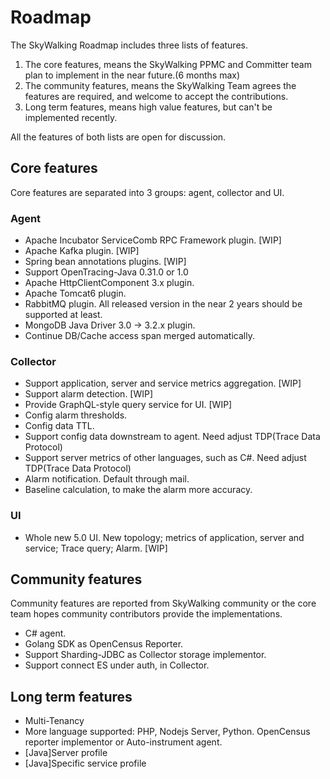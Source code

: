 # Roadmap
The SkyWalking Roadmap includes three lists of features.
1. The core features, means the SkyWalking PPMC and Committer team plan to implement in the near future.(6 months max)
1. The community features, means the SkyWalking Team agrees the features are required, and welcome to accept the contributions.
1. Long term features, means high value features, but can't be implemented recently.

All the features of both lists are open for discussion.

## Core features
Core features are separated into 3 groups: agent, collector and UI.

### Agent
- Apache Incubator ServiceComb RPC Framework plugin. [WIP]
- Apache Kafka plugin. [WIP]
- Spring bean annotations plugins. [WIP]
- Support OpenTracing-Java 0.31.0 or 1.0
- Apache HttpClientComponent 3.x plugin.
- Apache Tomcat6 plugin.
- RabbitMQ plugin. All released version in the near 2 years should be supported at least.
- MongoDB Java Driver 3.0 -> 3.2.x plugin.
- Continue DB/Cache access span merged automatically.

### Collector
- Support application, server and service metrics aggregation. [WIP]
- Support alarm detection. [WIP]
- Provide GraphQL-style query service for UI. [WIP]
- Config alarm thresholds.
- Config data TTL.
- Support config data downstream to agent. Need adjust TDP(Trace Data Protocol)
- Support server metrics of other languages, such as C#. Need adjust TDP(Trace Data Protocol)
- Alarm notification. Default through mail.
- Baseline calculation, to make the alarm more accuracy.

### UI
- Whole new 5.0 UI. New topology; metrics of application, server and service; Trace query; Alarm. [WIP]

## Community features
Community features are reported from SkyWalking community or the core team hopes community contributors provide the implementations.

- C# agent.
- Golang SDK as OpenCensus Reporter.
- Support Sharding-JDBC as Collector storage implementor.
- Support connect ES under auth, in Collector.


## Long term features
- Multi-Tenancy
- More language supported: PHP, Nodejs Server, Python. OpenCensus reporter implementor or Auto-instrument agent.
- [Java]Server profile
- [Java]Specific service profile
